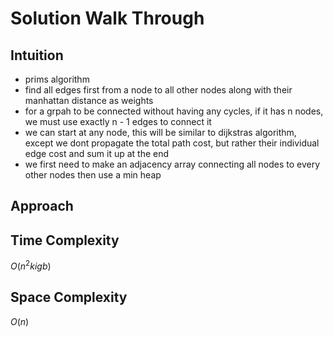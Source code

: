 # Solution Walk Through

## Intuition
- prims algorithm
- find all edges first from a node to all other nodes along with their manhattan distance as weights
- for a grpah to be connected without having any cycles, if it has n nodes, we must use exactly n - 1 edges to connect it
- we can start at any node, this will be similar to dijkstras algorithm, except we dont propagate the total path cost, but rather their individual edge cost and sum it up at the end
- we first need to make an adjacency array connecting all nodes to every other nodes then use a min heap

## Approach


## Time Complexity
$O(n^2kigb)$

## Space Complexity
$O(n)$



